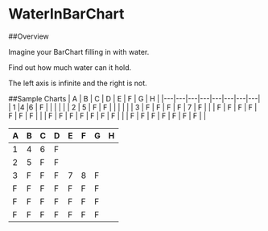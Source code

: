 # WaterInBarChart

##Overview

Imagine your BarChart filling in with water.

Find out how much water can it hold.

The left axis is infinite and the right is not.

##Sample Charts
| A | B | C | D | E | F | G | H |
|---|---|---|---|---|---|---|---|
|  1  |4     |6     | F   |     |     |     |   |
|  2  | 5    | F   | F   |     |     |     |   |
| 3   |  F  | F   | F   | F   | 7    | F   |   |
| F  |  F  | F   | F   | F   | F   | F   |   |
| F  |  F  | F   | F   | F   | F   | F   |   |
| F  |  F  | F   | F   | F   | F   | F   |   |


| A | B | C | D | E | F | G | H |
|---|---|---|---|---|---|---|---|
|  1  |4     |6     | F   |     |     |     |   |
|  2  | 5    | F   | F   |     |     |     |   |
| 3   |  F  | F   | F   | 7  | 8    | F   |   |
| F  |  F  | F   | F   | F   | F   | F   |   |
| F  |  F  | F   | F   | F   | F   | F   |   |
| F  |  F  | F   | F   | F   | F   | F   |   |
